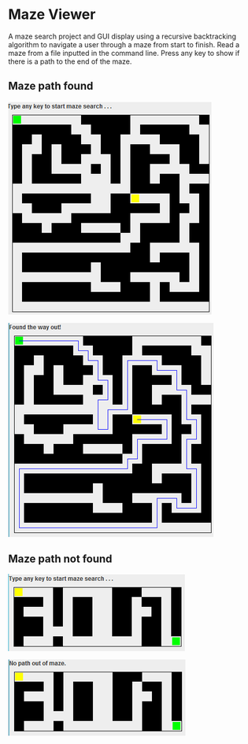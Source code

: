 # Maze Viewer
A maze search project and GUI display using a recursive backtracking algorithm to navigate a user through a maze from start to finish. Read a maze from a file inputted in the command line. Press any key to show if there is a path to the end of the maze. <br />

## Maze path found
![alt text](images/maze1.png) <p />
![alt text](images/maze2.png) <p />
## Maze path not found
![alt text](images/maze3.png) <p />
![alt text](images/maze4.png) <p />
